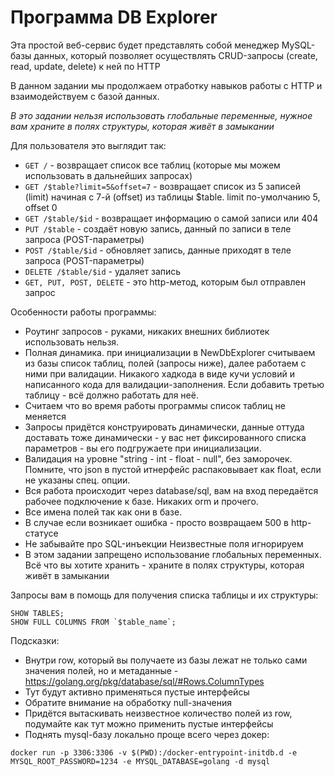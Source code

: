 # Программа DB Explorer

Эта простой веб-сервис будет представлять собой менеджер MySQL-базы данных, который позволяет осуществлять CRUD-запросы (create, read, update, delete) к ней по HTTP

В данном задании мы продолжаем отработку навыков работы с HTTP и взаимодействуем с базой данных.

*В это задании нельзя использовать глобальные переменные, нужное вам храните в полях структуры, которая живёт в замыкании*

Для пользователя это выглядит так:
- `GET /` - возвращает список все таблиц (которые мы можем использовать в дальнейших запросах)
- `GET /$table?limit=5&offset=7` - возвращает список из 5 записей (limit) начиная с 7-й (offset) из таблицы $table. limit по-умолчанию 5, offset 0
- `GET /$table/$id` - возвращает информацию о самой записи или 404
- `PUT /$table` - создаёт новую запись, данный по записи в теле запроса (POST-параметры)
- `POST /$table/$id` - обновляет запись, данные приходят в теле запроса (POST-параметры)
- `DELETE /$table/$id` - удаляет запись
- `GET, PUT, POST, DELETE` - это http-метод, которым был отправлен запрос

Особенности работы программы:
- Роутинг запросов - руками, никаких внешних библиотек использовать нельзя.
- Полная динамика. при инициализации в NewDbExplorer считываем из базы список таблиц, полей (запросы ниже), далее работаем с ними при валидации. Никакого хадкода в виде кучи условий и написанного кода для валидации-заполнения. Если добавить третью таблицу - всё должно работать для неё.
- Считаем что во время работы программы список таблиц не меняется
- Запросы придётся конструировать динамически, данные оттуда доставать тоже динамически - у вас нет фиксированного списка параметров - вы его подгружаете при инициализации.
- Валидация на уровне "string - int - float - null", без заморочек. Помните, что json в пустой итнерфейс распаковывает как float, если не указаны спец. опции.
- Вся работа происходит через database/sql, вам на вход передаётся рабочее подключение к базе. Никаких orm и прочего.
- Все имена полей так как они в базе.
- В случае если возникает ошибка - просто возвращаем 500 в http-статусе
- Не забывайте про SQL-инъекции
Неизвестные поля игнорируем
- В этом задании запрещено использование глобальных переменных. Всё что вы хотите хранить - храните в полях структуры, которая живёт в замыкании

Запросы вам в помощь для получения списка таблицы и их структуры:
```
SHOW TABLES;
SHOW FULL COLUMNS FROM `$table_name`;
```

Подсказки:
- Внутри row, который вы получаете из базы лежат не только сами значения полей, но и метаданные - https://golang.org/pkg/database/sql/#Rows.ColumnTypes
- Тут будут активно применяться пустые интерфейсы
- Обратите внимание на обработку null-значения
- Придётся вытаскивать неизвестное количество полей из row, подумайте как тут можно применить пустые интерфейсы
- Поднять mysql-базу локально проще всего через докер:
```
docker run -p 3306:3306 -v $(PWD):/docker-entrypoint-initdb.d -e MYSQL_ROOT_PASSWORD=1234 -e MYSQL_DATABASE=golang -d mysql
```
